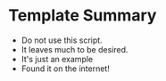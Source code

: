 # Template Summary

* Do not use this script.
* It leaves much to be desired.
* It's just an example
* Found it on the internet!
